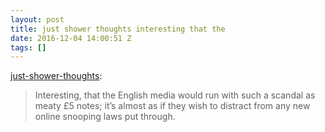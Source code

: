 ```yaml
---
layout: post
title: just shower thoughts interesting that the
date: 2016-12-04 14:00:51 Z
tags: []
---
```

[just-shower-thoughts](http://just-shower-thoughts.tumblr.com/post/153866852144/interesting-that-the-english-media-would-run-with):

> Interesting, that the English media would run with such a scandal as meaty £5 notes; it’s almost as if they wish to distract from any new online snooping laws put through.
